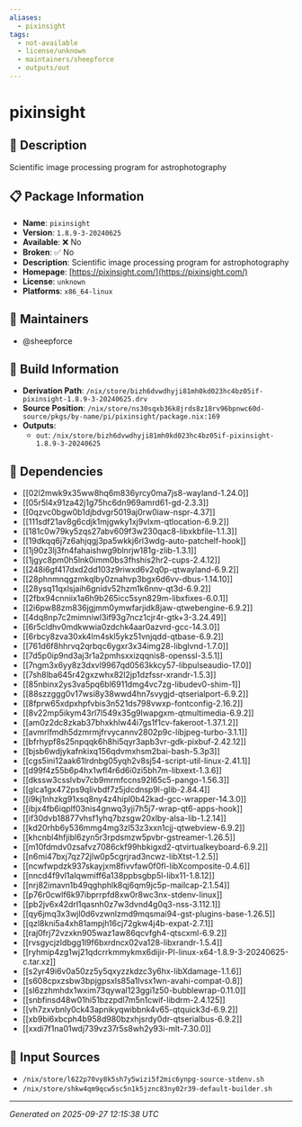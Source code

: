 ```yaml
---
aliases:
  - pixinsight
tags:
  - not-available
  - license/unknown
  - maintainers/sheepforce
  - outputs/out
---
```


# pixinsight

## 📝 Description

Scientific image processing program for astrophotography

## 📋 Package Information

- **Name**: `pixinsight`
- **Version**: `1.8.9-3-20240625`
- **Available**: ❌ No
- **Broken**: ✅ No
- **Description**: Scientific image processing program for astrophotography
- **Homepage**: [https://pixinsight.com/](https://pixinsight.com/)
- **License**: `unknown`
- **Platforms**: `x86_64-linux`
## 👥 Maintainers

- @sheepforce


## 🔧 Build Information

- **Derivation Path**: `/nix/store/bizh6dvwdhyji81mh0kd023hc4bz05if-pixinsight-1.8.9-3-20240625.drv`
- **Source Position**: `/nix/store/ns30sqxb36k8jrds8z18rv96bpnwc60d-source/pkgs/by-name/pi/pixinsight/package.nix:169`
- **Outputs**:
  - `out`:  `/nix/store/bizh6dvwdhyji81mh0kd023hc4bz05if-pixinsight-1.8.9-3-20240625`

## 🔗 Dependencies

- [[02l2mwk9x35ww8hq6m836yrcy0ma7js8-wayland-1.24.0]]
- [[05r5l4x91za42j1g75hc6dn969amrd61-gd-2.3.3]]
- [[0qzvc0bgw0b1djbdvgr5019aj0rw0iaw-nspr-4.37]]
- [[111sdf21av8g6cdjk1mjgwky1xj9vlxm-qtlocation-6.9.2]]
- [[181c0w79ky5zqs27abv609f3w230qac8-libxkbfile-1.1.3]]
- [[19dkqq6j7z6ahjqgj3pa5wkkj6rl3wdg-auto-patchelf-hook]]
- [[1j90z3lj3fn4fahaishwg9blnrjw181g-zlib-1.3.1]]
- [[1jgyc8pm0h5lnk0imm0bs3fhshis2hr2-cups-2.4.12]]
- [[248i6gf417dxd2dd103z9riwxd6v2q0p-qtwayland-6.9.2]]
- [[28phnmnqgzmkqlby0znahvp3bgx6d6vv-dbus-1.14.10]]
- [[28ysq11qxlsjaih6gnidv52hzm1k6nnv-qt3d-6.9.2]]
- [[2fbx94cnniix1a6h9b265icc5syn829m-libxfixes-6.0.1]]
- [[2i6pw88zm836jgjmm0ymwfarjidk8jaw-qtwebengine-6.9.2]]
- [[4dq8np7c2mimniwl3if93g7ncz1cjr4r-gtk+3-3.24.49]]
- [[6r5cldhv0mdkwwia0zdchk4aar0azvrd-gcc-14.3.0]]
- [[6rbcy8zva30xk4lm4skl5ykz51vnjqdd-qtbase-6.9.2]]
- [[761d6f8hhrvq2qrbqc6ygxr3x34img28-libglvnd-1.7.0]]
- [[7d5p0ip9nd3aj3r1a2pmhsxxizqqnis8-openssl-3.5.1]]
- [[7ngm3x6yy8z3dxvl9967qd0563kkcy57-libpulseaudio-17.0]]
- [[7sh8lba645r42gxzwhx82l2jp1dzfssr-xrandr-1.5.3]]
- [[85nbinx2ys3va5pq6bl6911dmg4vc7zg-libudev0-shim-1]]
- [[88szzggg0v17wsi8y38wwd4hn7svygjd-qtserialport-6.9.2]]
- [[8fprw65xdpxhpfvbis3n521ds798vwxp-fontconfig-2.16.2]]
- [[8v22mp5ikym43rl7l549x35g9lwapgxm-qtmultimedia-6.9.2]]
- [[am0z2dc8zkab37bhxkhlw44i7gs1f1cv-fakeroot-1.37.1.2]]
- [[avmrlfmdh5dzmrmjfrvycannv2802p9c-libjpeg-turbo-3.1.1]]
- [[bfrhypf8s25npqqk6h8hi5qyr3apb3vr-gdk-pixbuf-2.42.12]]
- [[bjsb6wdjykafnkixq156qdvmxhsm2bai-bash-5.3p3]]
- [[cgs5ini12aak61lrdnbg05yqh2v8sj54-script-util-linux-2.41.1]]
- [[d99f4z55b6p4hx1wfl4r6d6i0zi5bh7m-libxext-1.3.6]]
- [[dkssw3csslvbv7cb9mrmfccns92l65c5-pango-1.56.3]]
- [[glca1gx472ps9qlivbdf7z5jdcdnsp9l-glib-2.84.4]]
- [[i9kj1nhzkg91xsq8ny4z4hipl0b42kad-gcc-wrapper-14.3.0]]
- [[ibjx4fb6iqplf03nis4gnwq3yji7h5j7-wrap-qt6-apps-hook]]
- [[if30dvb18877vhsf1yhq7bzsgw20xlby-alsa-lib-1.2.14]]
- [[kd20rhb6y536mmg4mg3zl53z3xxn1cjj-qtwebview-6.9.2]]
- [[khcnbl4hfjibl6zyn5r3rpdsmzw5pvbr-gstreamer-1.26.5]]
- [[m10fdmdv0zsafvz7086ckf99hbkigxd2-qtvirtualkeyboard-6.9.2]]
- [[n6mi47bxj7qz72jlw0p5cgrjrad3ncwz-libXtst-1.2.5]]
- [[ncwfwpdzk937skayjxm8fivvfaw0f0fl-libXcomposite-0.4.6]]
- [[nncd4f9vl1alqwmiff6a138ppbsgbp5l-libx11-1.8.12]]
- [[nrj82imavn1b49qghphlk8qj6qm9jc5p-mailcap-2.1.54]]
- [[p76r0cwlf6k97ibprrpfd8xw0r8wc3nx-stdenv-linux]]
- [[pb2jv6x42drl1qasnh0z7w3dvnd4g0q3-nss-3.112.1]]
- [[qy6jmq3x3wjl0d6vzwnlzmd9mqsmai94-gst-plugins-base-1.26.5]]
- [[qzl8kni5a4xh81ampjh16cj72gkw4j4b-expat-2.7.1]]
- [[raj0frj72vzxkn905waz1aw86qcvfgh4-qtscxml-6.9.2]]
- [[rvsgycjzldbgg1l9f6bxrdncx02va128-libxrandr-1.5.4]]
- [[ryhmip4zg1wj21qdcrrkmmykmx6dijir-PI-linux-x64-1.8.9-3-20240625-c.tar.xz]]
- [[s2yr49i6v0a50zz5y5qxyzzkdzc3y6hx-libXdamage-1.1.6]]
- [[s608cpxzsbw3bpjgpsxls85a1lvsx1wn-avahi-compat-0.8]]
- [[sl6zzhmhdx1wxim73qywal123ggi1z50-bubblewrap-0.11.0]]
- [[snbfinsd48w01hi51bzzpdl7m5n1cwif-libdrm-2.4.125]]
- [[vh7zxvbnly0ck43apnikyqwibbnk4v65-qtquick3d-6.9.2]]
- [[xb9bi6xbcph4b958d980bzxhjsrdy0dr-qtserialbus-6.9.2]]
- [[xxdi7f1na01wdj739vz37r5s8wh2y93i-mlt-7.30.0]]

## 📁 Input Sources

- `/nix/store/l622p70vy8k5sh7y5wizi5f2mic6ynpg-source-stdenv.sh`
- `/nix/store/shkw4qm9qcw5sc5n1k5jznc83ny02r39-default-builder.sh`

---
*Generated on 2025-09-27 12:15:38 UTC*
